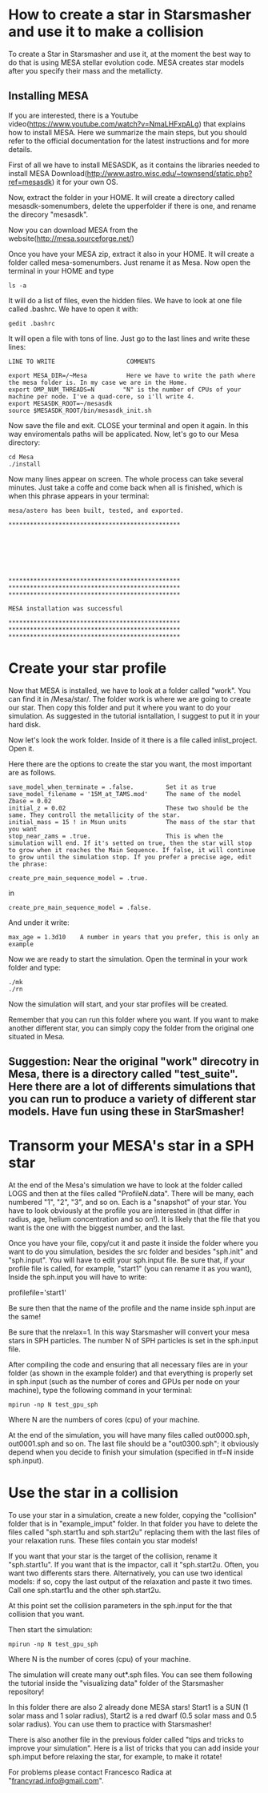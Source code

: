 # How to create a star in Starsmasher and use it to make a collision

To create a Star in Starsmasher and use it, at the moment the best way to do that is using MESA stellar evolution code.
MESA creates star models after you specify their mass and the metallicty.


## Installing MESA

If you are interested, there is a Youtube video(https://www.youtube.com/watch?v=NmaLHFxpALg) that explains how to install MESA. Here we summarize the main steps, but you should refer to the official documentation for the latest instructions and for more details.

First of all we have to install MESASDK, as it contains the libraries needed to install MESA
Download(http://www.astro.wisc.edu/~townsend/static.php?ref=mesasdk) it for your own OS.

Now, extract the folder in your HOME. It will create a directory called mesasdk-somenumbers, delete the upperfolder if there is one, and rename the direcory "mesasdk".

Now you can download MESA from the website(http://mesa.sourceforge.net/)

Once you have your MESA zip, extract it also in your HOME. It will create a folder called mesa-somenumbers. Just rename it as Mesa.
Now open the terminal in your HOME and type
```
ls -a
```
It will do a list of files, even the hidden files. We have to look at one file called .bashrc. We have to open it with:
```
gedit .bashrc
```
It will open a file with tons of line. Just go to the last lines and write these lines:


```
LINE TO WRITE                    COMMENTS

export MESA_DIR=/~Mesa           Here we have to write the path where the mesa folder is. In my case we are in the Home.
export OMP_NUM_THREADS=N        "N" is the number of CPUs of your machine per node. I've a quad-core, so i'll write 4.
export MESASDK_ROOT=~/mesasdk
source $MESASDK_ROOT/bin/mesasdk_init.sh
```

Now save the file and exit. CLOSE your terminal and open it again. In this way enviromentals paths will be applicated. Now, let's go to our Mesa directory:
```
cd Mesa
./install
```
Now many lines appear on screen. The whole process can take several minutes. Just take a coffe and come back when all is finished, which is when this phrase appears in your terminal:


```
mesa/astero has been built, tested, and exported.

************************************************







************************************************
************************************************
************************************************

MESA installation was successful

************************************************
************************************************
************************************************
```

# Create your star profile

Now that MESA is installed, we have to look at a folder called "work". You can find it in /Mesa/star/. The folder work is where we are going to create our star. Then copy this folder and put it where you want to do your simulation. As suggested in the tutorial isntallation, I suggest to put it in your hard disk.

Now let's look the work folder. Inside of it there is a file called inlist_project. Open it.

Here there are the options to create the star you want, the most important are as follows.

```
save_model_when_terminate = .false.         Set it as true
save_model_filename = '15M_at_TAMS.mod'     The name of the model
Zbase = 0.02
initial_z = 0.02                            These two should be the same. They controll the metallicity of the star.
initial_mass = 15 ! in Msun units           The mass of the star that you want
stop_near_zams = .true.                     This is when the simulation will end. If it's setted on true, then the star will stop to grow when it reaches the Main Sequence. If false, it will continue to grow until the simulation stop. If you prefer a precise age, edit the phrase:

create_pre_main_sequence_model = .true.
```
in
```
create_pre_main_sequence_model = .false.
```
And under it write:

```
max_age = 1.3d10    A number in years that you prefer, this is only an example
```

Now we are ready to start the simulation. Open the terminal in your work folder and type:

```
./mk
./rn
```

Now the simulation will start, and your star profiles will be created. 

Remember that you can run this folder where you want. If you want to make another different star, you can simply copy the folder from the original one situated in Mesa.

## Suggestion: Near the original "work" direcotry in Mesa, there is a directory called "test_suite". Here there are a lot of differents simulations that you can run to produce a variety of different star models. Have fun using these in StarSmasher!

# Transorm your MESA's star in a SPH star

At the end of the Mesa's simulation we have to look at the folder called LOGS and then at the files called "ProfileN.data". There will be many, each numbered "1", "2", "3", and so on. Each is a "snapshot" of your star. You have to look obviously at the profile you are interested in (that differ in radius, age, helium concentration and so on!). It is likely that the file that you want is the one with the biggest number, and the last.

Once you have your file, copy/cut it and paste it inside the folder where you want to do you simulation, besides the src folder and besides "sph.init" and "sph.input". You will have to edit your sph.input file. Be sure that, if your profile file is called, for example, "start1" (you can rename it as you want), Inside the sph.input you will have to write:

profilefile='start1'

Be sure then that the name of the profile and the name inside sph.input are the same!

Be sure that the nrelax=1. In this way Starsmasher will convert your mesa stars in SPH particles. The number N of SPH particles is set in the sph.input file.

After compiling the code and ensuring that all necessary files are in your folder (as shown in the example folder) and that everything is properly set in sph.input (such as the number of cores and GPUs per node on your machine), type the following command in your terminal:

```
mpirun -np N test_gpu_sph
```
Where N are the numbers of cores (cpu) of your machine.

At the end of the simulation, you will have many files called out0000.sph, out0001.sph and so on. The last file should be a "out0300.sph"; it obviously depend when you decide to finish your simulation (specified in tf=N inside sph.input).

# Use the star in a collision

To use your star in a simulation, create a new folder, copying the "collision" folder that is in "example_imput" folder. In that folder you have to delete the files called "sph.start1u and sph.start2u" replacing them with the last files of your relaxation runs. These files contain you star models!

If you want that your star is the target of the collision, rename it "sph.start1u". If you want that is the impactor, call it "sph.start2u. Often, you want two differents stars there.  Alternatively, you can use two identical models: if so, copy the last output of the relaxation and paste it two times. Call one sph.start1u and the other sph.start2u.

At this point set the collision parameters in the sph.input for the that collision that you want.

Then start the simulation:

```
mpirun -np N test_gpu_sph
```

Where N is the number of cores (cpu) of your machine.

The simulation will create many out*.sph files. You can see them following the tutorial inside the "visualizing data" folder of the Starsmasher repository!

In this folder there are also 2 already done MESA stars!    Start1 is a SUN (1 solar mass and 1 solar radius), Start2 is a red dwarf (0.5 solar mass and 0.5 solar radius). You can use them to practice with Starsmasher! 

There is also another file in the previous folder called "tips and tricks to improve your simulation". Here is a list of tricks that you can add inside your sph.imput before relaxing the star, for example, to make it rotate!

For problems please contact Francesco Radica at "francyrad.info@gmail.com".


